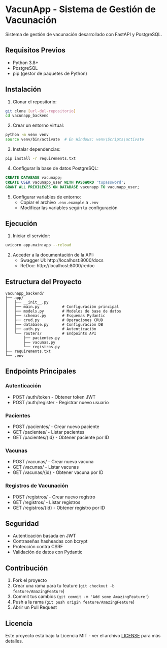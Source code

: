 # VacunApp - Sistema de Gestión de Vacunación

Sistema de gestión de vacunación desarrollado con FastAPI y PostgreSQL.

## Requisitos Previos

- Python 3.8+
- PostgreSQL
- pip (gestor de paquetes de Python)

## Instalación

1. Clonar el repositorio:
```bash
git clone [url-del-repositorio]
cd vacunapp_backend
```

2. Crear un entorno virtual:
```bash
python -m venv venv
source venv/bin/activate  # En Windows: venv\Scripts\activate
```

3. Instalar dependencias:
```bash
pip install -r requirements.txt
```

4. Configurar la base de datos PostgreSQL:
```sql
CREATE DATABASE vacunapp;
CREATE USER vacunapp_user WITH PASSWORD 'tupassword';
GRANT ALL PRIVILEGES ON DATABASE vacunapp TO vacunapp_user;
```

5. Configurar variables de entorno:
   - Copiar el archivo `.env.example` a `.env`
   - Modificar las variables según tu configuración

## Ejecución

1. Iniciar el servidor:
```bash
uvicorn app.main:app --reload
```

2. Acceder a la documentación de la API:
   - Swagger UI: http://localhost:8000/docs
   - ReDoc: http://localhost:8000/redoc

## Estructura del Proyecto

```
vacunapp_backend/
├── app/
│   ├── __init__.py
│   ├── main.py          # Configuración principal
│   ├── models.py        # Modelos de base de datos
│   ├── schemas.py       # Esquemas Pydantic
│   ├── crud.py          # Operaciones CRUD
│   ├── database.py      # Configuración DB
│   ├── auth.py          # Autenticación
│   └── routers/         # Endpoints API
│       ├── pacientes.py
│       ├── vacunas.py
│       └── registros.py
├── requirements.txt
└── .env
```

## Endpoints Principales

### Autenticación
- POST /auth/token - Obtener token JWT
- POST /auth/register - Registrar nuevo usuario

### Pacientes
- POST /pacientes/ - Crear nuevo paciente
- GET /pacientes/ - Listar pacientes
- GET /pacientes/{id} - Obtener paciente por ID

### Vacunas
- POST /vacunas/ - Crear nueva vacuna
- GET /vacunas/ - Listar vacunas
- GET /vacunas/{id} - Obtener vacuna por ID

### Registros de Vacunación
- POST /registros/ - Crear nuevo registro
- GET /registros/ - Listar registros
- GET /registros/{id} - Obtener registro por ID

## Seguridad

- Autenticación basada en JWT
- Contraseñas hasheadas con bcrypt
- Protección contra CSRF
- Validación de datos con Pydantic

## Contribución

1. Fork el proyecto
2. Crear una rama para tu feature (`git checkout -b feature/AmazingFeature`)
3. Commit tus cambios (`git commit -m 'Add some AmazingFeature'`)
4. Push a la rama (`git push origin feature/AmazingFeature`)
5. Abrir un Pull Request

## Licencia

Este proyecto está bajo la Licencia MIT - ver el archivo [LICENSE](LICENSE) para más detalles. 